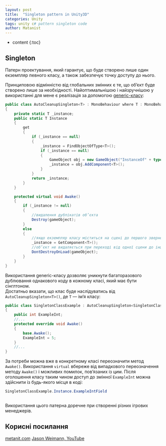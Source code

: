 ```yaml
---
layout: post
title:  "Singleton pattern in Unity3D"
categories: Unity
tags: unity c# pattern singleton code
author: Matanist
---
```


* content
{:toc}

## Singleton

Патерн проектування, який гарантує, що буде створено лише один екземпляр певного класу, а також забезпечує точку доступу до нього.





Принциповою відмінністю від глобальних змінних є те, що об’єкт буде створено лише за необхідності.
Найоптимальнішою і найзручнішою у використанні для мене є реалізація за допомогою [generic-класу](https://docs.microsoft.com/en-us/dotnet/csharp/programming-guide/generics/generic-classes "Microsoft docs"):
  
```c#
public class AutoCleanupSingleton<T> : MonoBehaviour where T : MonoBehaviour
{
    private static T _instance;
    public static T Instance
    {
        get
        {
            if (_instance == null)
            {
                _instance = FindObjectOfType<T>();
                if (_instance == null)
                {
                    GameObject obj = new GameObject("InstanceOf" + typeof(T));
                    _instance = obj.AddComponent<T>();
                }
            }
            return _instance;
        }
    }

	protected virtual void Awake()
    {
        if (_instance != null)
        {
			//видалення дублікатів об’єкта
            Destroy(gameObject);
        }
        else
        {
			//якщо екземпляр класу міститься на сцені до першого звернення через Instance, то він зберігається як єдиний
            _instance = GetComponent<T>();
			//об’єкт не видаляється при переході від одної сцени до іншої
            DontDestroyOnLoad(gameObject);
        }
    }
}
```
  
Використання generic-класу дозволяє уникнути багаторазового дублювання однакового коду в кожному класі, який має бути сінглтоном.  
Достатньо вказати, що клас буде наслідуватись від ```AutoCleanupSingleton<T>()```, де ```T``` — ім’я класу:
  
```c#
public class SingletonClassExample : AutoCleanupSingleton<SingletonClassExample>
{
	public int ExampleInt;
	//...
	protected override void Awake()
    {
        base.Awake();
		ExampleInt = 5;
    }
	//...
}
```
  
За потреби можна вже в конкретному класі переозначити метод ```Awake()```. Використання ```virtual``` вбереже від випадкового переозначення методу ```Awake()``` і можливих помилок, пов’язаних із цим.
Після оголошення класу таким чином доступ до змінної ```ExampleInt``` можна здійснити із будь-якого місця в коді:
  
```c#
SingletonClassExample.Instance.ExampleIntField
```
  
## 
Використання цього патерна доречне при створенні різних ігрових менеджерів.  

## Корисні посилання
[metanit.com](https://metanit.com/sharp/patterns/2.3.php "Цікавий сайт із купою матеріалів по програмуванню (рос)")
[Jason Weimann, YouTube](https://youtu.be/ptkxRn0HCJc "Канал із туторіалами по Unity (англ)")